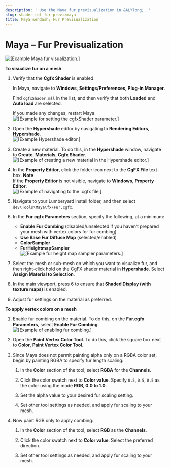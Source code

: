 ```yaml
---
description: ' Use the Maya fur previsualization in &ALYlong;. '
slug: shader-ref-fur-previzmaya
title: Maya &endash; Fur Previsualization
---
```

# Maya – Fur Previsualization<a name="shader-ref-fur-previzmaya"></a>

![\[Example Maya fur visualization.\]](/images/userguide/shaders/shader-ref-fur-14.png)

**To visualize fur on a mesh**

1. Verify that the **Cgfx Shader** is enabled\.

   In Maya, navigate to **Windows**, **Settings/Preferences**, **Plug\-in Manager**\.

   Find `cgfxShader.mll` in the list, and then verify that both **Loaded** and **Auto load** are selected\.

   If you made any changes, restart Maya\.  
![\[Example for setting the cgfxShader parameter.\]](/images/userguide/shaders/shader-ref-fur-15.png)

1. Open the **Hypershade** editor by navigating to **Rendering Editors**, **Hypershade**\.  
![\[Example Hypershade editor.\]](/images/userguide/shaders/shader-ref-fur-16.png)

1. Create a new material\. To do this, in the **Hypershade** window, navigate to **Create**, **Materials**, **Cgfx Shader**\.  
![\[Example of creating a new material in the Hypershade editor.\]](/images/userguide/shaders/shader-ref-fur-17.png)

1. In the **Property Editor**, click the folder icon next to the **CgFX File** text box\.
**Note**  
If the **Property Editor** is not visible, navigate to **Windows**, **Property Editor**\.  
![\[Example of navigating to the .cgfx file.\]](/images/userguide/shaders/shader-ref-fur-18.png)

1. Navigate to your Lumberyard install folder, and then select `dev\Tools\Maya\fx\Fur.cgfx`\.

1. In the **Fur\.cgfx Parameters** section, specify the following, at a minimum:
   + **Enable Fur Combing** \(disabled/unselected if you haven’t prepared your mesh with vertex colors for fur combing\)
   + **Use Base Fur Diffuse Map** \(selected/enabled\)
   + **ColorSampler**
   + **FurHeightmapSampler**  
![\[Example fur height map sampler parameters.\]](/images/userguide/shaders/shader-ref-fur-19.png)

1. Select the mesh or sub\-mesh on which you want to visualize fur, and then right\-click hold on the CgFX shader material in **Hypershade**\. Select **Assign Material to Selection**\.

1. In the main viewport, press 6 to ensure that **Shaded Display \(with texture maps\)** is enabled\.

1. Adjust fur settings on the material as preferred\.

**To apply vertex colors on a mesh**

1. Enable fur combing on the material\. To do this, on the **Fur\.cgfx Parameters**, select **Enable Fur Combing**\.  
![\[Example of enabling fur combing.\]](/images/userguide/shaders/shader-ref-fur-20.png)

1. Open the **Paint Vertex Color Tool**\. To do this, click the square box next to **Color**, **Paint Vertex Color Tool**\.

1. Since Maya does not permit painting alpha only on a RGBA color set, begin by painting RGBA to specify fur length scaling:

   1. In the **Color** section of the tool, select **RGBA** for the **Channels**\.

   1. Click the color swatch next to **Color value**\. Specify `0.5`, `0.5`, `0.5` as the color using the mode **RGB, 0\.0 to 1\.0**\.

   1. Set the alpha value to your desired fur scaling setting\.

   1. Set other tool settings as needed, and apply fur scaling to your mesh\.

1. Now paint RGB only to apply combing:

   1. In the **Color** section of the tool, select **RGB** as the **Channels**\.

   1. Click the color swatch next to **Color value**\. Select the preferred direction\. 

   1. Set other tool settings as needed, and apply fur scaling to your mesh\.